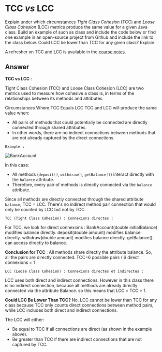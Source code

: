 # TCC *vs* LCC

Explain under which circumstances *Tight Class Cohesion* (TCC) and *Loose Class Cohesion* (LCC) metrics produce the same value for a given Java class. Build an example of such as class and include the code below or find one example in an open-source project from Github and include the link to the class below. Could LCC be lower than TCC for any given class? Explain.

A refresher on TCC and LCC is available in the [course notes](https://oscarlvp.github.io/vandv-classes/#cohesion-graph).

## Answer

**TCC vs LCC :** 

Tight Class Cohesion (TCC) and Loose Class Cohesion (LCC) are two metrics used to measure how cohesive a class is, in terms of the relationships between its methods and attributes. 

 Circumstances Where TCC Equals LCC
TCC and LCC will produce the same value when:
- All pairs of methods that could potentially be connected are directly connected through shared attributes. 
- In other words, there are no indirect connections between methods that are not already captured by the direct connections.

`Example :`

![BankAccount](https://github.com/user-attachments/assets/f26043cb-0022-451a-ab1d-0089293b1d47)

  


In this case:
- All methods (`deposit()`, `withdraw()`, `getBalance()`) interact directly with the `balance` attribute.
- Therefore, every pair of methods is directly connected via the `balance` attribute.

Since all methods are directly connected through the shared attribute `balance`, TCC = LCC. There's no indirect method pair connection that would only be counted by LCC but not by TCC.

`TCC (Tight Class Cohesion) : Connexions directes :`

For TCC,  we look for direct connexions : 
BankAccount(double initialBalance) modifies balance directly.
deposit(double amount) modifies balance directly.
withdraw(double amount) modifies balance directly.
getBalance() can access directly to balance.

**Conclusion for TCC** : All methods share directly the attribute balance. So, all the pairs are directly connected.
TCC=6 possible pairs / 6 direct connexions ​= 1
 
`LCC (Loose Class Cohesion) : Connexions directes et indirectes :`

LCC uses both direct and indirect connections. However in this class there is no indirect connection, because all methods are already directly connected via the attribute Balance.
so this means that LCC = TCC = 1.



**Could LCC Be Lower Than TCC?**
No, LCC cannot be lower than TCC for any class because TCC only counts direct connections between method pairs, while LCC includes both direct and indirect connections. 

The LCC will either:
- Be equal to TCC if all connections are direct (as shown in the example above).
- Be greater than TCC if there are indirect connections that are not captured by TCC.
